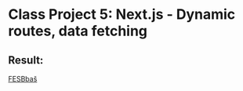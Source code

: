 # Class Project 5: Next.js - Dynamic routes, data fetching

## Result:

[FESBbaš](https://hci-zadnji.vercel.app/)
